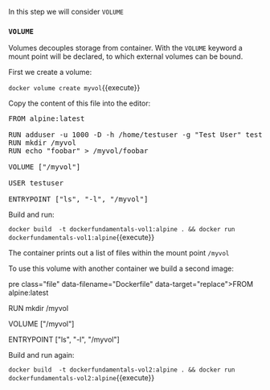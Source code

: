 In this step we will consider `VOLUME`

### `VOLUME`

Volumes decouples storage from container. With the `VOLUME` keyword a mount point will be declared, to which external volumes can be bound.

First we create a volume:

`docker volume create myvol`{{execute}}

Copy the content of this file into the editor:

<pre class="file" data-filename="Dockerfile" data-target="replace">FROM alpine:latest

RUN adduser -u 1000 -D -h /home/testuser -g "Test User" testuser
RUN mkdir /myvol
RUN echo "foobar" > /myvol/foobar

VOLUME ["/myvol"]

USER testuser

ENTRYPOINT ["ls", "-l", "/myvol"]
</pre>

Build and run:

`docker build  -t dockerfundamentals-vol1:alpine . && docker run dockerfundamentals-vol1:alpine`{{execute}}

The container prints out a list of files within the mount point `/myvol`

To use this volume with another container we build a second image:

pre class="file" data-filename="Dockerfile" data-target="replace">FROM alpine:latest

RUN mkdir /myvol

VOLUME ["/myvol"]

ENTRYPOINT ["ls", "-l", "/myvol"]
</pre>

Build and run again:

`docker build  -t dockerfundamentals-vol2:alpine . && docker run dockerfundamentals-vol2:alpine`{{execute}}